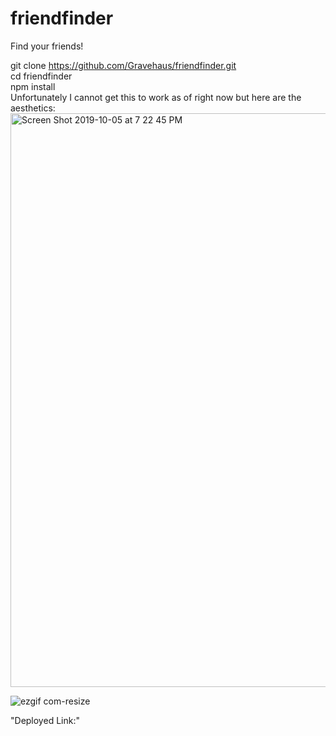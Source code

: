# friendfinder
Find your friends!

git clone https://github.com/Gravehaus/friendfinder.git
<br>
cd friendfinder
<br>
npm install
<br>
Unfortunately I cannot get this to work as of right now but here are the aesthetics:
<img width="918" alt="Screen Shot 2019-10-05 at 7 22 45 PM" src="https://user-images.githubusercontent.com/54043578/66263530-0b80f200-e7a9-11e9-965a-7015083cfc49.png">


![ezgif com-resize](https://user-images.githubusercontent.com/54043578/66263548-89dd9400-e7a9-11e9-9bc1-9a6746ee29d0.gif)

"Deployed Link:"
